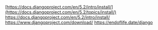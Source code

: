 [https://docs.djangoproject.com/en/5.2/intro/install/](https://docs.djangoproject.com/en/5.2/topics/install/)
https://docs.djangoproject.com/en/5.2/intro/install/
https://www.djangoproject.com/download/
https://endoflife.date/django


